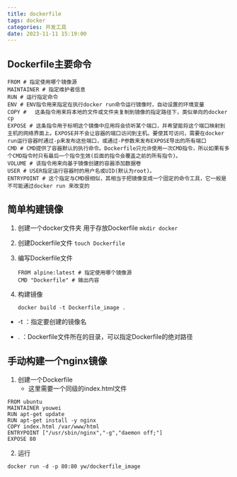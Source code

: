 ```yaml
---
title: dockerfile
tags: docker
categories: 开发工具
date: 2023-11-11 15:19:00
---
```

<meta name="referrer" content="no-referrer"/>

## Dockerfile主要命令

```shell
FROM # 指定使用哪个镜像源
MAINTAINER # 指定维护者信息
RUN # 运行指定命令
ENV # ENV指令用来指定在执行docker run命令运行镜像时，自动设置的环境变量
COPY # 　这条指令用来将本地的文件或文件夹复制到镜像的指定路径下，类似单向的docker cp
EXPOSE # 这条指令用于标明这个镜像中应用将会侦听某个端口，并希望能将这个端口映射到主机的网络界面上。EXPOSE并不会让容器的端口访问到主机。要使其可访问，需要在docker run运行容器时通过-p来发布这些端口，或通过-P参数来发布EXPOSE导出的所有端口
CMD # CMD提供了容器默认的执行命令。Dockerfile只允许使用一次CMD指令，所以如果有多个CMD指令时只有最后一个指令生效(后面的指令会覆盖之前的所有指令)。
VOLUME # 该指令用来向基于镜像创建的容器添加数据卷
USER # USER指定运行容器时的用户名或UID(默认为root)。
ENTRYPOINT # 这个指定与CMD很相似，其相当于把镜像变成一个固定的命令工具，它一般是不可能通过docker run 来改变的
```

## 简单构建镜像

1. 创建一个docker文件夹 用于存放Dockerfile `mkdir docker`

2. 创建Dockerfile文件 `touch Dockerfile`

3. 编写Dockerfile文件 

   ```shell
   FROM alpine:latest # 指定使用哪个镜像源
   CMD "Dockerfile" # 输出内容
   ```

4. 构建镜像

   ```shell
   docker build -t Dockerfile_image .
   ```

- -t ：指定要创建的镜像名

- . ：Dockerfile文件所在的目录，可以指定Dockerfile的绝对路径

## 手动构建一个nginx镜像

1. 创建一个Dockerfile
   - 这里需要一个同级的index.html文件

```
FROM ubuntu
MAINTAINER youwei
RUN apt-get update
RUN apt-get install -y nginx
COPY index.html /var/www/html
ENTRYPOINT ["/usr/sbin/nginx","-g","daemon off;"]
EXPOSE 80
```

2. 运行

```shell
docker run -d -p 80:80 yw/dockerfile_image
```